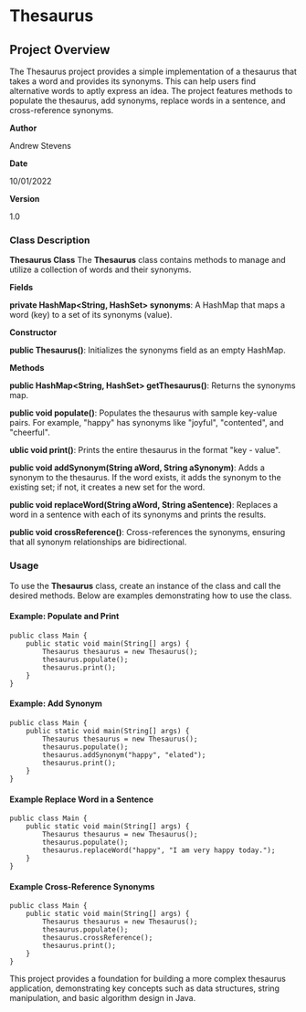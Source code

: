 # Thesaurus

## Project Overview

The Thesaurus project provides a simple implementation of a thesaurus that takes a word and provides its synonyms. This can help users find alternative words to aptly express an idea. The project features methods to populate the thesaurus, add synonyms, replace words in a sentence, and cross-reference synonyms.

**Author**

Andrew Stevens

**Date**

10/01/2022

**Version**

1.0

### Class Description

**Thesaurus Class**
The **Thesaurus** class contains methods to manage and utilize a collection of words and their synonyms.

**Fields**

**private HashMap<String, HashSet<String>> synonyms**: A HashMap that maps a word (key) to a set of its synonyms (value).

**Constructor**

**public Thesaurus()**: Initializes the synonyms field as an empty HashMap.

**Methods**

**public HashMap<String, HashSet<String>> getThesaurus()**: Returns the synonyms map.

**public void populate()**: Populates the thesaurus with sample key-value pairs. For example, "happy" has synonyms like "joyful", "contented", and "cheerful".

**ublic void print()**: Prints the entire thesaurus in the format "key - value".

**public void addSynonym(String aWord, String aSynonym)**: Adds a synonym to the thesaurus. If the word exists, it adds the synonym to the existing set; if not, it creates a new set for the word.

**public void replaceWord(String aWord, String aSentence)**: Replaces a word in a sentence with each of its synonyms and prints the results.

**public void crossReference()**: Cross-references the synonyms, ensuring that all synonym relationships are bidirectional.

### Usage
To use the **Thesaurus** class, create an instance of the class and call the desired methods. Below are examples demonstrating how to use the class.

#### Example: Populate and Print
```
public class Main {
    public static void main(String[] args) {
        Thesaurus thesaurus = new Thesaurus();
        thesaurus.populate();
        thesaurus.print();
    }
}
```

#### Example: Add Synonym

```
public class Main {
    public static void main(String[] args) {
        Thesaurus thesaurus = new Thesaurus();
        thesaurus.populate();
        thesaurus.addSynonym("happy", "elated");
        thesaurus.print();
    }
}
```

#### Example Replace Word in a Sentence
```
public class Main {
    public static void main(String[] args) {
        Thesaurus thesaurus = new Thesaurus();
        thesaurus.populate();
        thesaurus.replaceWord("happy", "I am very happy today.");
    }
}
```

#### Example Cross-Reference Synonyms
```
public class Main {
    public static void main(String[] args) {
        Thesaurus thesaurus = new Thesaurus();
        thesaurus.populate();
        thesaurus.crossReference();
        thesaurus.print();
    }
}
```

This project provides a foundation for building a more complex thesaurus application, demonstrating key concepts such as data structures, string manipulation, and basic algorithm design in Java.
 
